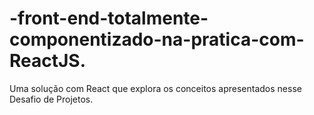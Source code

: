 # -front-end-totalmente-componentizado-na-pratica-com-ReactJS.
Uma solução com React que explora os conceitos apresentados nesse Desafio de Projetos. 
